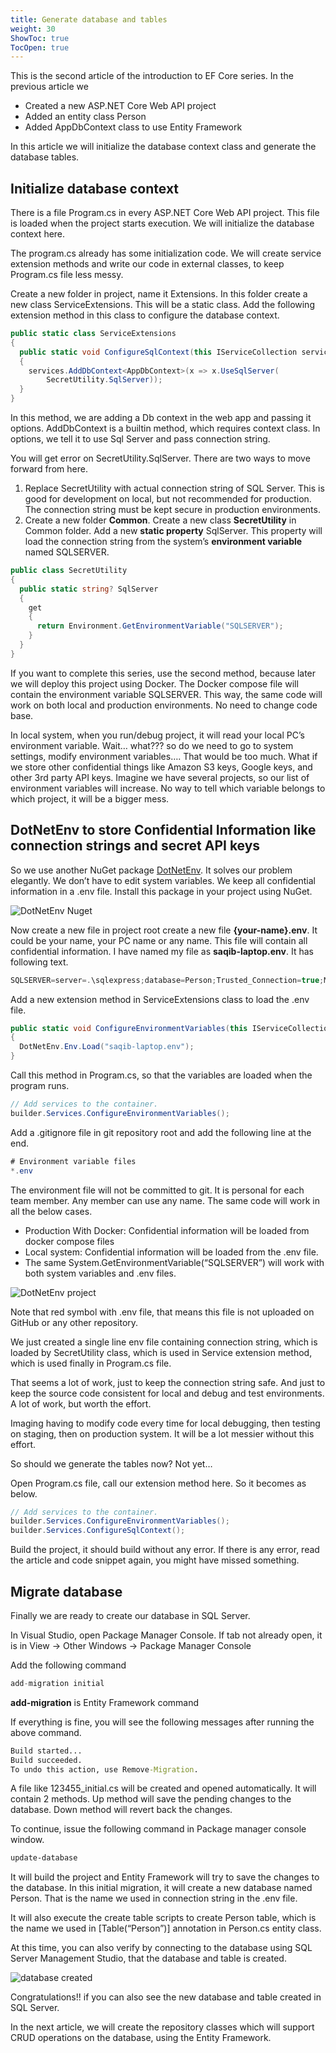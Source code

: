 ```yaml
---
title: Generate database and tables
weight: 30
ShowToc: true
TocOpen: true
---
```


This is the second article of the introduction to EF Core series. In the previous article we

- Created a new ASP.NET Core Web API project
- Added an entity class Person
- Added AppDbContext class to use Entity Framework

In this article we will initialize the database context class and generate the database tables.

## Initialize database context

There is a file Program.cs in every ASP.NET Core Web API project. This file is loaded when the project starts execution. We will initialize the database context here.

The program.cs already has some initialization code. We will create service extension methods and write our code in external classes, to keep Program.cs file less messy.

Create a new folder in project, name it Extensions. In this folder create a new class ServiceExtensions. This will be a static class. Add the following extension method in this class to configure the database context.

```cs
public static class ServiceExtensions
{
  public static void ConfigureSqlContext(this IServiceCollection services)
  {
    services.AddDbContext<AppDbContext>(x => x.UseSqlServer(
        SecretUtility.SqlServer));
  }
}
```

In this method, we are adding a Db context in the web app and passing it options. AddDbContext is a builtin method, which requires context class. In options, we tell it to use Sql Server and pass connection string.

You will get error on SecretUtility.SqlServer. There are two ways to move forward from here.

1. Replace SecretUtility with actual connection string of SQL Server. This is good for development on local, but not recommended for production. The connection string must be kept secure in production environments.
2. Create a new folder **Common**. Create a new class **SecretUtility** in Common folder. Add a new **static property** SqlServer. This property will load the connection string from the system’s **environment variable** named SQLSERVER.

```cs
public class SecretUtility
{
  public static string? SqlServer
  {
    get
    {
      return Environment.GetEnvironmentVariable("SQLSERVER");
    }
  }
}
```

If you want to complete this series, use the second method, because later we will deploy this project using Docker. The Docker compose file will contain the environment variable SQLSERVER. This way, the same code will work on both local and production environments. No need to change code base.

In local system, when you run/debug project, it will read your local PC’s environment variable. Wait… what??? so do we need to go to system settings, modify environment variables…. That would be too much. What if we store other confidential things like Amazon S3 keys, Google keys, and other 3rd party API keys. Imagine we have several projects, so our list of environment variables will increase. No way to tell which variable belongs to which project, it will be a bigger mess.

## DotNetEnv to store Confidential Information like connection strings and secret API keys

So we use another NuGet package [DotNetEnv](https://www.nuget.org/packages/DotNetEnv/). It solves our problem elegantly. We don’t have to edit system variables. We keep all confidential information in a .env file. Install this package in your project using NuGet.

![DotNetEnv Nuget](/images/dotnetenv-nuget.jpg "DotNetEnv Nuget")

Now create a new file in project root create a new file **{your-name}.env**. It could be your name, your PC name or any name. This file will contain all confidential information. I have named my file as **saqib-laptop.env**. It has following text.

```cs
SQLSERVER=server=.\sqlexpress;database=Person;Trusted_Connection=true;MultipleActiveResultSets=true;TrustServerCertificate=True;
```

Add a new extension method in ServiceExtensions class to load the .env file.

```cs
public static void ConfigureEnvironmentVariables(this IServiceCollection services)
{
  DotNetEnv.Env.Load("saqib-laptop.env");
}
```

Call this method in Program.cs, so that the variables are loaded when the program runs.

```cs
// Add services to the container.
builder.Services.ConfigureEnvironmentVariables();
```

Add a .gitignore file in git repository root and add the following line at the end.

```cs
# Environment variable files
*.env
```

The environment file will not be committed to git. It is personal for each team member. Any member can use any name. The same code will work in all the below cases.

- Production With Docker: Confidential information will be loaded from docker compose files
- Local system: Confidential information will be loaded from the .env file.
- The same System.GetEnvironmentVariable(“SQLSERVER”) will work with both system variables and .env files.

![DotNetEnv project](/images/dotenv-project.jpg "DotNetEnv project")

Note that red symbol with .env file, that means this file is not uploaded on GitHub or any other repository.

We just created a single line env file containing connection string, which is loaded by SecretUtility class, which is used in Service extension method, which is used finally in Program.cs file.

That seems a lot of work, just to keep the connection string safe. And just to keep the source code consistent for local and debug and test environments. A lot of work, but worth the effort.

Imaging having to modify code every time for local debugging, then testing on staging, then on production system. It will be a lot messier without this effort.

So should we generate the tables now? Not yet…

Open Program.cs file, call our extension method here. So it becomes as below.

```cs
// Add services to the container.
builder.Services.ConfigureEnvironmentVariables();
builder.Services.ConfigureSqlContext();
```

Build the project, it should build without any error. If there is any error, read the article and code snippet again, you might have missed something.

## Migrate database

Finally we are ready to create our database in SQL Server.

In Visual Studio, open Package Manager Console. If tab not already open, it is in View -> Other Windows -> Package Manager Console

Add the following command

```cs
add-migration initial
```

**add-migration** is Entity Framework command

If everything is fine, you will see the following messages after running the above command.

```bat
Build started...
Build succeeded.
To undo this action, use Remove-Migration.
```

A file like 123455_initial.cs will be created and opened automatically. It will contain 2 methods. Up method will save the pending changes to the database. Down method will revert back the changes.

To continue, issue the following command in Package manager console window.

```bat
update-database
```

It will build the project and Entity Framework will try to save the changes to the database. In this initial migration, it will create a new database named Person. That is the name we used in connection string in the .env file.

It will also execute the create table scripts to create Person table, which is the name we used in [Table(“Person”)] annotation in Person.cs entity class.

At this time, you can also verify by connecting to the database using SQL Server Management Studio, that the database and table is created.

![database created](/images/database-created-1024x372.jpg "database created")

Congratulations!! if you can also see the new database and table created in SQL Server.

In the next article, we will create the repository classes which will support CRUD operations on the database, using the Entity Framework.